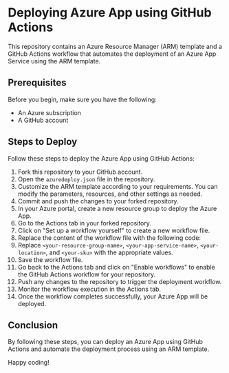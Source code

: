 # Deploying Azure App using GitHub Actions

This repository contains an Azure Resource Manager (ARM) template and a GitHub Actions workflow that automates the deployment of an Azure App Service using the ARM template.

## Prerequisites

Before you begin, make sure you have the following:

- An Azure subscription
- A GitHub account

## Steps to Deploy

Follow these steps to deploy the Azure App using GitHub Actions:

1. Fork this repository to your GitHub account.
2. Open the `azuredeploy.json` file in the repository.
3. Customize the ARM template according to your requirements. You can modify the parameters, resources, and other settings as needed.
4. Commit and push the changes to your forked repository.
5. In your Azure portal, create a new resource group to deploy the Azure App.
6. Go to the Actions tab in your forked repository.
7. Click on "Set up a workflow yourself" to create a new workflow file.
8. Replace the content of the workflow file with the following code:
9. Replace `<your-resource-group-name>`, `<your-app-service-name>`, `<your-location>`, and `<your-sku>` with the appropriate values.
10. Save the workflow file.
11. Go back to the Actions tab and click on "Enable workflows" to enable the GitHub Actions workflow for your repository.
12. Push any changes to the repository to trigger the deployment workflow.
13. Monitor the workflow execution in the Actions tab.
14. Once the workflow completes successfully, your Azure App will be deployed.

## Conclusion

By following these steps, you can deploy an Azure App using GitHub Actions and automate the deployment process using an ARM template.

Happy coding!
